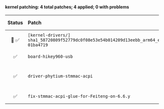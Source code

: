 #### kernel patching: 4 total patches; 4 applied; 0 with problems

| Status | Patch  | Diffstat Summary | Files patched | Author / Subject |
| :---:    | :---   | :---   | :---   | :---  |
|  🤖  ✅  | `[kernel-drivers/]` `sha1_58720809f52779dc0f08e53e54b014209d13eebb_arm64_edge_6f348e648f569189-01ba4719` | `(+0/-0)[]` | 575d0b1c262f532f17776ce99d6c1f3e014cf527 `?` | `Armbian Autopatcher` _[AUTOGEN] /opt/build_armbian/extensions/cache/patch/kernel-drivers/sha1_58720809f52779dc0f08e53e54b014209d13eebb_arm64_edge_6f348e648f569189-01ba4719_ |
| ✅  | `board-hikey960-usb` | `(+33/-2)[1M]` | e786b026d53ebb370591dcc92488c094fa2e2e1d `hi3660-hikey960.dts` | `Kevin Schmidt` _[ARCHEOLOGY] Add board: HiKey960_ |
| ✅  | `driver-phytium-stmmac-acpi` | `(+531/-1)[7M, 1A]` | 2ebf9928f028946cec7116991b55e55de335ad1e `stmmac_platform.c`, `dwmac-phytium.c`, `at803x.c`, `dwmac-generic.c`, `Kconfig`, `stmmac_platform.h`, `Makefile`, `stmmac_main.c` | `Ricardo Pardini` _Phytium onboard ethernet drivers for 6.x_ |
| ✅  | `fix-stmmac-acpi-glue-for-Feiteng-on-6.6.y` | `(+8/-6)[2M]` | 4eb372e59db7a85dfeaf6b1fc885b79fb655aa45 `dwmac-phytium.c`, `stmmac_platform.c` | `Ricardo Pardini` _fix stmmac acpi glue for Feiteng on 6.6.y_ |


